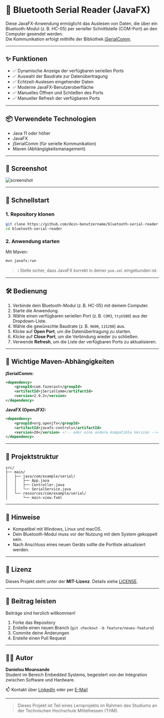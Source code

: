 # 📡 Bluetooth Serial Reader (JavaFX)

Diese JavaFX-Anwendung ermöglicht das Auslesen von Daten, die über ein Bluetooth-Modul (z. B. HC-05) per serieller Schnittstelle (COM-Port) an den Computer gesendet werden.  
Die Kommunikation erfolgt mithilfe der Bibliothek [jSerialComm](https://fazecast.github.io/jSerialComm/).

---

## ✨ Funktionen

- ✅ Dynamische Anzeige der verfügbaren seriellen Ports
- ✅ Auswahl der Baudrate zur Datenübertragung
- ✅ Echtzeit-Auslesen eingehender Daten
- ✅ Moderne JavaFX-Benutzeroberfläche
- ✅ Manuelles Öffnen und Schließen des Ports
- ✅ Manueller Refresh der verfügbaren Ports

---

## 📦 Verwendete Technologien

- Java 11 oder höher
- JavaFX
- jSerialComm (für serielle Kommunikation)
- Maven (Abhängigkeitsmanagement)

---

## 📸 Screenshot

![screenshot](docs/screenshot.png) <!-- Ersetze diesen Pfad ggf. durch deinen Screenshot -->

---

## 🚀 Schnellstart

### 1. Repository klonen

```bash
git clone https://github.com/dein-benutzername/bluetooth-serial-reader.git
cd bluetooth-serial-reader
```

### 2. Anwendung starten

Mit Maven:

```bash
mvn javafx:run
```

> ℹ️ Stelle sicher, dass JavaFX korrekt in deiner `pom.xml` eingebunden ist.

---

## 🛠️ Bedienung

1. Verbinde dein Bluetooth-Modul (z. B. HC-05) mit deinem Computer.
2. Starte die Anwendung.
3. Wähle einen verfügbaren seriellen Port (z. B. `COM3`, `ttyUSB0`) aus der Dropdown-Liste.
4. Wähle die gewünschte Baudrate (z. B. `9600`, `115200`) aus.
5. Klicke auf **Open Port**, um die Datenübertragung zu starten.
6. Klicke auf **Close Port**, um die Verbindung wieder zu schließen.
7. Verwende **Refresh**, um die Liste der verfügbaren Ports zu aktualisieren.

---

## 🧩 Wichtige Maven-Abhängigkeiten

**jSerialComm:**

```xml
<dependency>
    <groupId>com.fazecast</groupId>
    <artifactId>jSerialComm</artifactId>
    <version>2.9.2</version>
</dependency>
```

**JavaFX (OpenJFX):**

```xml
<dependency>
    <groupId>org.openjfx</groupId>
    <artifactId>javafx-controls</artifactId>
    <version>20</version> <!-- oder eine andere kompatible Version -->
</dependency>
```

---

## 📂 Projektstruktur

```
src/
├── main/
│   ├── java/com/example/serial/
│   │   ├── App.java
│   │   ├── Controller.java
│   │   └── SerialService.java
│   └── resources/com/example/serial/
│       └── main-view.fxml
```

---

## 📌 Hinweise

- Kompatibel mit Windows, Linux und macOS.
- Dein Bluetooth-Modul muss vor der Nutzung mit dem System gekoppelt sein.
- Nach Anschluss eines neuen Geräts sollte die Portliste aktualisiert werden.

---

## 📄 Lizenz

Dieses Projekt steht unter der **MIT-Lizenz**. Details siehe [LICENSE](LICENSE).

---

## 🤝 Beitrag leisten

Beiträge sind herzlich willkommen!

1. Forke das Repository
2. Erstelle einen neuen Branch (`git checkout -b feature/neues-feature`)
3. Commite deine Änderungen
4. Erstelle einen Pull Request

---

## 👨‍💻 Autor

**Danielou Mounsande**  
Student im Bereich Embedded Systems, begeistert von der Integration zwischen Software und Hardware.

📫 Kontakt über [LinkedIn](https://linkedin.com) oder per [E-Mail](mounsandedaniel@gmail.com)

---

> Dieses Projekt ist Teil eines Lernprojekts im Rahmen des Studiums an der Technischen Hochschule Mittelhessen (THM).